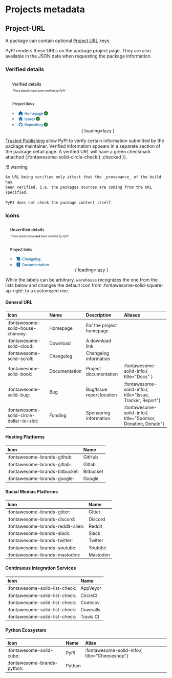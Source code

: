 # Projects metadata


## Project-URL

A package can contain optional [Project URL](https://packaging.python.org/en/latest/specifications/core-metadata/#project-url-multiple-use) 
keys.

PyPI renders these URLs on the package project page. They are also available in 
the JSON data when requesting the package information.

### Verified details

![Verified details](assets/verified_details.png){ loading=lazy }


[Trusted Publishing](trusted-publishers) allow PyPI to verify certain 
information submitted by the package maintainer. Verified information appears in
a separate section of the package detail page. A verified URL will have a green 
checkmark attached (:fontawesome-solid-circle-check:{ .checked }).

!!! warning

    An URL being verified only attest that the _provenance_ of the build has 
    been verified, i.e. the packages sources are coming from the URL specified.

    PyPI does not check the package content itself.


### Icons

![Unverified details](assets/unverified_details.png){ loading=lazy }

While the labels can be arbitrary, `warehouse` recognizes the one from the
lists below and changes the default icon from
:fontawesome-solid-square-up-right: to a customized one.

#### General URL

| Icon                              | Name      | Description               | Aliases                                                   |
|:----------------------------------|:----------|:--------------------------|:----------------------------------------------------------|
| :fontawesome-solid-house-chimney: | Homepage  | For the project homepage  |                                                           |
| :fontawesome-solid-cloud:         | Download  | A download link           |                                                           |
| :fontawesome-solid-scroll:        | Changelog | Changelog information     |                                                           |
| :fontawesome-solid-book:          | Documentation | Project documentation     | :fontawesome-solid-info:{ title="Docs" }                  |
| :fontawesome-solid-bug:           | Bug | Bug/Issue report location | :fontawesome-solid-info:{ title="Issue, Tracker, Report"} |
| :fontawesome-solid-circle-dollar-to-slot: | Funding | Sponsoring information | :fontawesome-solid-info:{ title="Sponsor, Donation, Donate"}                               |


#### Hosting Platforms

| Icon                           | Name      |
|:-------------------------------|:----------|
| :fontawesome-brands-github:    | GitHub    |
| :fontawesome-brands-gitlab:    | Gitlab    |
| :fontawesome-brands-bitbucket: | Bitbucket |
| :fontawesome-brands-google:    | Google    |


#### Social Medias Platforms

| Icon                              | Name     |
|:----------------------------------|:---------|
| :fontawesome-brands-gitter:       | Gitter   |
| :fontawesome-brands-discord:      | Discord  |
| :fontawesome-brands-reddit-alien: | Reddit   |
| :fontawesome-brands-slack:        | Slack    |
| :fontawesome-brands-twitter:      | Twitter  |
| :fontawesome-brands-youtube:      | Youtube  |
| :fontawesome-brands-mastodon:     | Mastodon |

#### Continuous Integration Services

| Icon                              | Name      |
|:----------------------------------|:----------|
| :fontawesome-solid-list-check: | AppVeyor  |
| :fontawesome-solid-list-check: | CircleCI  |
| :fontawesome-solid-list-check: | Codecov   |
| :fontawesome-solid-list-check: | Coveralls |
| :fontawesome-solid-list-check: | Travis CI  |

#### Python Ecosystem

| Icon                              | Name      | Alias                                         |
|:----------------------------------|:----------|:----------------------------------------------|
| :fontawesome-solid-cube:         | PyPI    | :fontawesome-solid-info:{ title="Cheeseshop"} |
| :fontawesome-brands-python: | Python |                                               |

